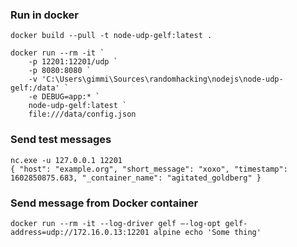 ### Run in docker

```
docker build --pull -t node-udp-gelf:latest .

docker run --rm -it `
    -p 12201:12201/udp `
    -p 8080:8080 `
    -v 'C:\Users\gimmi\Sources\randomhacking\nodejs\node-udp-gelf:/data' `
    -e DEBUG=app:* `
    node-udp-gelf:latest `
    file:///data/config.json
```

### Send test messages

```
nc.exe -u 127.0.0.1 12201
{ "host": "example.org", "short_message": "xoxo", "timestamp": 1602850875.683, "_container_name": "agitated_goldberg" }
```

### Send message from Docker container

```
docker run --rm -it --log-driver gelf –-log-opt gelf-address=udp://172.16.0.13:12201 alpine echo 'Some thing'
```
